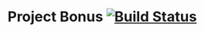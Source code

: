 # Project Bonus [![Build Status](https://travis-ci.org/ShaidVL/homework_bonus.svg?branch=master)](https://travis-ci.org/ShaidVL/homework_bonus)